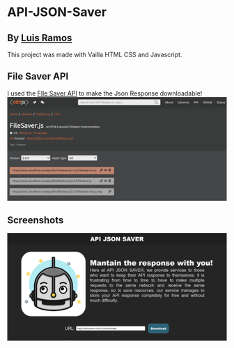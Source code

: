 # API-JSON-Saver
## By [Luis Ramos](https://github.com/LuisRamosOfficial) 
This project was made with Vailla HTML CSS and Javascript.

## File Saver API

I used the [FIle Saver API](https://cdnjs.com/libraries/FileSaver.js/2.0.0) to make the Json Response downloadable!
<img src='Screenshots/2.png'>

## Screenshots
<img src='Screenshots/1.png'>

